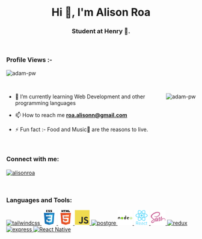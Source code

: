 <h1 align="center">Hi 👋, I'm Alison Roa</h1>
<h3 align="center">Student at Henry 🌟.</h3>

<br>

<p align="right"> <h3>Profile Views :-</h3> <img src="https://komarev.com/ghpvc/?username=adam-pw&label=Profile%20views&color=0e75b6&style=flat"
    alt="adam-pw" /> 
  </p>

<br>

<p><img align="right" src="https://github.com/Adam-pw/Adam-pw/blob/main/animation_500_kxa883sd.gif" alt="adam-pw" /></p>


- 🌱 I’m currently learning Web Development and other programming languages

- 📫 How to reach me **roa.alisonn@gmail.com**

- ⚡ Fun fact :- Food and Music🎵 are the reasons to live.

<br>

<h3 align="left">Connect with me:</h3>
<p align="left">
  <a href="https://www.linkedin.com/in/alison-roa-59305a259/" target="blank"><img align="center"
      src="https://raw.githubusercontent.com/rahuldkjain/github-profile-readme-generator/master/src/images/icons/Social/linked-in-alt.svg"
      alt="alisonroa" height="30" width="40" /></a>

</p>

<br>

<h3 align="left">Languages and Tools:</h3>
<p align="left"> <a href="https://tailwindcss.com/" target="_blank" rel="noreferrer">
    <img src="https://archive.org/services/img/github.com-tailwindlabs-tailwindcss_-_2020-10-19_01-01-45"
      alt="tailwindcss" width="40" height="40" /> </a> <a href="https://www.cprogramming.com/" target="_blank"
    rel="noreferrer"> <a href="https://www.w3schools.com/css/" target="_blank"
    rel="noreferrer"> <img src="https://raw.githubusercontent.com/devicons/devicon/master/icons/css3/css3-original-wordmark.svg" alt="css3"
      width="40" height="40" /> </a> <a href="https://www.w3.org/html/" target="_blank" rel="noreferrer"> <img
      src="https://raw.githubusercontent.com/devicons/devicon/master/icons/html5/html5-original-wordmark.svg"
      alt="html5" width="40" height="40" /> </a>  <a href="https://developer.mozilla.org/en-US/docs/Web/JavaScript" target="_blank"
    rel="noreferrer"> <img src="https://raw.githubusercontent.com/devicons/devicon/master/icons/javascript/javascript-original.svg"
      alt="javascript" width="40" height="40" /> </a> <a href="https://www.postgresql.org/" target="_blank" rel="noreferrer"> <img
      src="https://th.bing.com/th/id/OIP.M-OpGKOfAnNV6Bh8yf9fwAHaHa?pid=ImgDet&rs=1"
      alt="postgre" width="40" height="40" /> </a> </a> <a href="https://nodejs.org" target="_blank" rel="noreferrer"> <img
      src="https://raw.githubusercontent.com/devicons/devicon/master/icons/nodejs/nodejs-original-wordmark.svg"
      alt="nodejs" width="40" height="40" /> </a>  <a href="https://reactjs.org/" target="_blank" rel="noreferrer"> <img
      src="https://raw.githubusercontent.com/devicons/devicon/master/icons/react/react-original-wordmark.svg"
      alt="react" width="40" height="40" /> </a> <a href="https://sass-lang.com" target="_blank" rel="noreferrer"> <img
      src="https://raw.githubusercontent.com/devicons/devicon/master/icons/sass/sass-original.svg" alt="sass" width="40"
      height="40" /> </a> <a href="https://redux.js.org/" target="_blank" rel="noreferrer"> <img
      src="https://th.bing.com/th/id/OIP.yvi6B33dh1qkOz22drdl5wHaHe?w=162&h=180&c=7&r=0&o=5&pid=1.7" alt="redux" width="40"
      height="40" /> </a> <a href="https://expressjs.com/" target="_blank" rel="noreferrer"> <img
      src="https://henrykc24.github.io/my-portfolio/assets/images/express.png" alt="express" width="40"
      height="40" /> </a>
      <a href="https://reactnative.dev/" target="_blank" rel="noreferrer"> <img
      src="https://th.bing.com/th/id/OIP.L-94QZnHLEKAD_7dG0ndDQAAAA?pid=ImgDet&w=400&h=400&rs=1" alt="React Native" width="40"
      height="40" /> </a>
</p>

<br>



      



